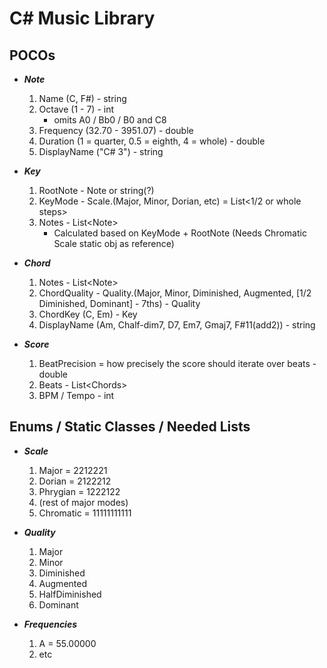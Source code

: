 # C# Music Library

## POCOs

* ***Note***
    1. Name (C, F#) - string
    2. Octave (1 - 7) - int
        * omits A0 / Bb0 / B0 and C8
    3. Frequency (32.70 - 3951.07) - double
    4. Duration (1 = quarter, 0.5 = eighth, 4 = whole) - double
    5. DisplayName ("C# 3") - string

* ***Key***
    1. RootNote - Note or string(?)
    2. KeyMode - Scale.(Major, Minor, Dorian, etc) = List<1/2 or whole steps>
    3. Notes - List\<Note>
        * Calculated based on KeyMode + RootNote (Needs Chromatic Scale static obj as reference)

* ***Chord***
    1. Notes - List\<Note>
    2. ChordQuality - Quality.(Major, Minor, Diminished, Augmented, [1/2 Diminished, Dominant] - 7ths) - Quality
    3. ChordKey (C, Em) - Key
    4. DisplayName (Am, Chalf-dim7, D7, Em7, Gmaj7, F#11(add2)) - string

* ***Score***
    1. BeatPrecision = how precisely the score should iterate over beats - double
    2. Beats - List\<Chords>
    3. BPM / Tempo - int

## Enums / Static Classes / Needed Lists

* ***Scale***
    1. Major = 2212221
    2. Dorian = 2122212
    3. Phrygian = 1222122
    4. (rest of major modes)
    5. Chromatic = 11111111111

* ***Quality***
    1. Major
    2. Minor
    3. Diminished
    4. Augmented
    5. HalfDiminished
    6. Dominant

* ***Frequencies***
    1. A = 55.00000
    2. etc
